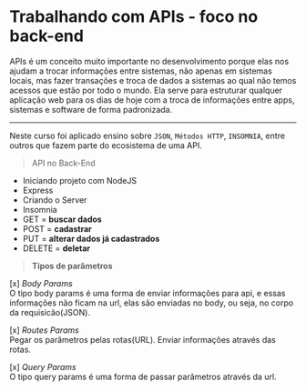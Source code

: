 # Trabalhando com APIs - foco no back-end

APIs é um conceito muito importante no desenvolvimento porque elas nos ajudam a trocar informações entre sistemas,
não apenas em sistemas locais, mas fazer transações e troca de dados a sistemas ao qual não temos acessos que estão por todo o mundo. Ela serve para estruturar qualquer aplicação web para os dias de hoje com a troca de informações entre apps, sistemas e software de forma padronizada.

---

Neste curso foi aplicado ensino sobre `JSON`, `Métodos HTTP`, `INSOMNIA`, entre outros que fazem parte do ecosistema de uma API.

> API no Back-End

- Iniciando projeto com NodeJS
- Express
- Criando o Server
- Insomnia
- GET = **buscar dados**  
- POST = **cadastrar**
- PUT = **alterar dados já cadastrados**
- DELETE = **deletar**

> **Tipos de parâmetros**

[x] _Body Params_ </br>
O tipo body params é uma forma de enviar informações para api, e essas informações não ficam na url, elas são enviadas no body, ou seja, no corpo da requisicão(JSON).

[x] _Routes Params_ </br>
Pegar os parâmetros pelas rotas(URL). Enviar informações através das rotas.

[x] _Query Params_ </br>
O tipo query params é uma forma de passar parâmetros através da url.
